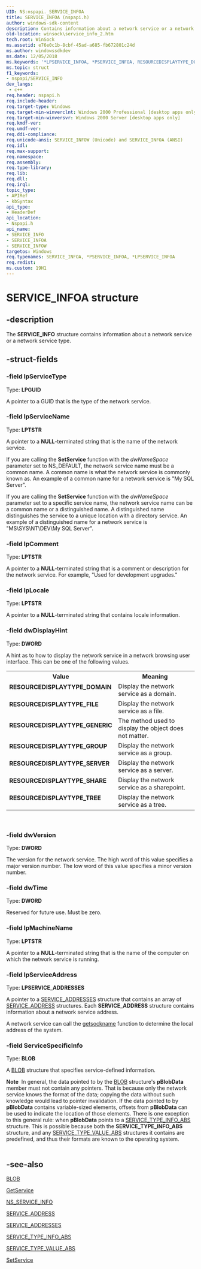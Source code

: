 ```yaml
---
UID: NS:nspapi._SERVICE_INFOA
title: SERVICE_INFOA (nspapi.h)
author: windows-sdk-content
description: Contains information about a network service or a network service type.
old-location: winsock\service_info_2.htm
tech.root: WinSock
ms.assetid: e76e0c1b-8cbf-45ad-a685-fb672801c24d
ms.author: windowssdkdev
ms.date: 12/05/2018
ms.keywords: '*LPSERVICE_INFOA, *PSERVICE_INFOA, RESOURCEDISPLAYTYPE_DOMAIN, RESOURCEDISPLAYTYPE_FILE, RESOURCEDISPLAYTYPE_GENERIC, RESOURCEDISPLAYTYPE_GROUP, RESOURCEDISPLAYTYPE_SERVER, RESOURCEDISPLAYTYPE_SHARE, RESOURCEDISPLAYTYPE_TREE, SERVICE_INFO, SERVICE_INFO structure [Winsock], SERVICE_INFOA, SERVICE_INFOW, _win32_service_info_2, nspapi/SERVICE_INFO, nspapi/SERVICE_INFOA, nspapi/SERVICE_INFOW, winsock.service_info_2'
ms.topic: struct
f1_keywords:
- nspapi/SERVICE_INFO
dev_langs:
 - c++
req.header: nspapi.h
req.include-header: 
req.target-type: Windows
req.target-min-winverclnt: Windows 2000 Professional [desktop apps only]
req.target-min-winversvr: Windows 2000 Server [desktop apps only]
req.kmdf-ver: 
req.umdf-ver: 
req.ddi-compliance: 
req.unicode-ansi: SERVICE_INFOW (Unicode) and SERVICE_INFOA (ANSI)
req.idl: 
req.max-support: 
req.namespace: 
req.assembly: 
req.type-library: 
req.lib: 
req.dll: 
req.irql: 
topic_type:
- APIRef
- kbSyntax
api_type:
- HeaderDef
api_location:
- Nspapi.h
api_name:
- SERVICE_INFO
- SERVICE_INFOA
- SERVICE_INFOW
targetos: Windows
req.typenames: SERVICE_INFOA, *PSERVICE_INFOA, *LPSERVICE_INFOA
req.redist: 
ms.custom: 19H1
---
```


# SERVICE_INFOA structure


## -description


The 
<b>SERVICE_INFO</b> structure contains information about a network service or a network service type.


## -struct-fields




### -field lpServiceType

Type: <b>LPGUID</b>

A pointer to a GUID that is the type of the network service.


### -field lpServiceName

Type: <b>LPTSTR</b>

A pointer to a <b>NULL</b>-terminated string that is the name of the network service. 




If you are calling the 
<b>SetService</b> function with the <i>dwNameSpace</i> parameter set to NS_DEFAULT, the network service name must be a common name. A common name is what the network service is commonly known as. An example of a common name for a network service is "My SQL Server".

If you are calling the 
<b>SetService</b> function with the <i>dwNameSpace</i> parameter set to a specific service name, the network service name can be a common name or a distinguished name. A distinguished name distinguishes the service to a unique location with a directory service. An example of a distinguished name for a network service is "MS\\SYS\\NT\\DEV\\My SQL Server".


### -field lpComment

Type: <b>LPTSTR</b>

A pointer to a <b>NULL</b>-terminated string that is a comment or description for the network service. For example, "Used for development upgrades."


### -field lpLocale

Type: <b>LPTSTR</b>

A pointer to a <b>NULL</b>-terminated string that contains locale information.


### -field dwDisplayHint

Type: <b>DWORD</b>

A hint as to how to display the network service in a network browsing user interface. This can be one of the following values. 



<table>
<tr>
<th>Value</th>
<th>Meaning</th>
</tr>
<tr>
<td width="40%"><a id="RESOURCEDISPLAYTYPE_DOMAIN"></a><a id="resourcedisplaytype_domain"></a><dl>
<dt><b>RESOURCEDISPLAYTYPE_DOMAIN</b></dt>
</dl>
</td>
<td width="60%">
Display the network service as a domain.

</td>
</tr>
<tr>
<td width="40%"><a id="RESOURCEDISPLAYTYPE_FILE"></a><a id="resourcedisplaytype_file"></a><dl>
<dt><b>RESOURCEDISPLAYTYPE_FILE</b></dt>
</dl>
</td>
<td width="60%">
Display the network service as a file.

</td>
</tr>
<tr>
<td width="40%"><a id="RESOURCEDISPLAYTYPE_GENERIC"></a><a id="resourcedisplaytype_generic"></a><dl>
<dt><b>RESOURCEDISPLAYTYPE_GENERIC</b></dt>
</dl>
</td>
<td width="60%">
The method used to display the object does not matter.

</td>
</tr>
<tr>
<td width="40%"><a id="RESOURCEDISPLAYTYPE_GROUP"></a><a id="resourcedisplaytype_group"></a><dl>
<dt><b>RESOURCEDISPLAYTYPE_GROUP</b></dt>
</dl>
</td>
<td width="60%">
Display the network service as a group.

</td>
</tr>
<tr>
<td width="40%"><a id="RESOURCEDISPLAYTYPE_SERVER"></a><a id="resourcedisplaytype_server"></a><dl>
<dt><b>RESOURCEDISPLAYTYPE_SERVER</b></dt>
</dl>
</td>
<td width="60%">
Display the network service as a server.

</td>
</tr>
<tr>
<td width="40%"><a id="RESOURCEDISPLAYTYPE_SHARE"></a><a id="resourcedisplaytype_share"></a><dl>
<dt><b>RESOURCEDISPLAYTYPE_SHARE</b></dt>
</dl>
</td>
<td width="60%">
Display the network service as a sharepoint.

</td>
</tr>
<tr>
<td width="40%"><a id="RESOURCEDISPLAYTYPE_TREE"></a><a id="resourcedisplaytype_tree"></a><dl>
<dt><b>RESOURCEDISPLAYTYPE_TREE</b></dt>
</dl>
</td>
<td width="60%">
Display the network service as a tree.

</td>
</tr>
</table>
 


### -field dwVersion

Type: <b>DWORD</b>

The version for the network service. The high word of this value specifies a major version number. The low word of this value specifies a minor version number.


### -field dwTime

Type: <b>DWORD</b>

Reserved for future use. Must be zero.


### -field lpMachineName

Type: <b>LPTSTR</b>

A pointer to a <b>NULL</b>-terminated string that is the name of the computer on which the network service is running.


### -field lpServiceAddress

Type: <b>LPSERVICE_ADDRESSES</b>

A pointer to a 
<a href="https://docs.microsoft.com/windows/desktop/api/nspapi/ns-nspapi-service_addresses">SERVICE_ADDRESSES</a> structure that contains an array of 
<a href="https://docs.microsoft.com/windows/desktop/api/nspapi/ns-nspapi-service_address">SERVICE_ADDRESS</a> structures. Each 
<b>SERVICE_ADDRESS</b> structure contains information about a network service address. 




A network service can call the 
<a href="https://docs.microsoft.com/windows/desktop/api/winsock/nf-winsock-getsockname">getsockname</a> function to determine the local address of the system.


### -field ServiceSpecificInfo

Type: <b>BLOB</b>

A 
						<a href="https://docs.microsoft.com/windows/desktop/api/nspapi/ns-nspapi-blob">BLOB</a> structure that specifies service-defined information. 




<div class="alert"><b>Note</b>  In general, the data pointed to by the 
<a href="https://docs.microsoft.com/windows/desktop/api/nspapi/ns-nspapi-blob">BLOB</a> structure's <b>pBlobData</b> member must not contain any pointers. That is because only the network service knows the format of the data; copying the data without such knowledge would lead to pointer invalidation. If the data pointed to by <b>pBlobData</b> contains variable-sized elements, offsets from <b>pBlobData</b> can be used to indicate the location of those elements. There is one exception to this general rule: when <b>pBlobData</b> points to a 
<a href="https://docs.microsoft.com/windows/desktop/api/nspapi/ns-nspapi-service_type_info_absa">SERVICE_TYPE_INFO_ABS</a> structure. This is possible because both the 
<b>SERVICE_TYPE_INFO_ABS</b> structure, and any 
<a href="https://docs.microsoft.com/windows/desktop/api/nspapi/ns-nspapi-service_type_value_absa">SERVICE_TYPE_VALUE_ABS</a> structures it contains are predefined, and thus their formats are known to the operating system.</div>
<div> </div>

## -see-also




<a href="https://docs.microsoft.com/windows/desktop/api/nspapi/ns-nspapi-blob">BLOB</a>



<a href="https://docs.microsoft.com/windows/desktop/api/nspapi/nf-nspapi-getservicea">GetService</a>



<a href="https://docs.microsoft.com/windows/desktop/api/nspapi/ns-nspapi-ns_service_infoa">NS_SERVICE_INFO</a>



<a href="https://docs.microsoft.com/windows/desktop/api/nspapi/ns-nspapi-service_address">SERVICE_ADDRESS</a>



<a href="https://docs.microsoft.com/windows/desktop/api/nspapi/ns-nspapi-service_addresses">SERVICE_ADDRESSES</a>



<a href="https://docs.microsoft.com/windows/desktop/api/nspapi/ns-nspapi-service_type_info_absa">SERVICE_TYPE_INFO_ABS</a>



<a href="https://docs.microsoft.com/windows/desktop/api/nspapi/ns-nspapi-service_type_value_absa">SERVICE_TYPE_VALUE_ABS</a>



<a href="https://docs.microsoft.com/windows/desktop/api/nspapi/nf-nspapi-setservicea">SetService</a>
 

 

